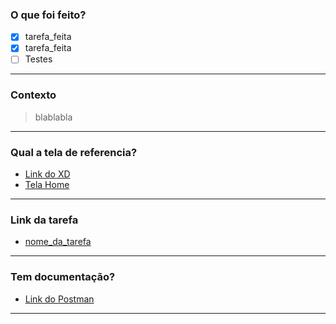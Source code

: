 ### O que foi feito?
 - [x] tarefa_feita
 - [x] tarefa_feita
 - [ ] Testes
---
### Contexto
> blablabla
---
### Qual a tela de referencia?
 - [Link do XD](https://xd.adobe.com/view/)
 - [Tela Home](https://imgur.com/)
---
### Link da tarefa
- [nome_da_tarefa](link_da_tarefa)
---
### Tem documentação?
 - [Link do Postman](https://documenter.getpostman.com/)
 ---
